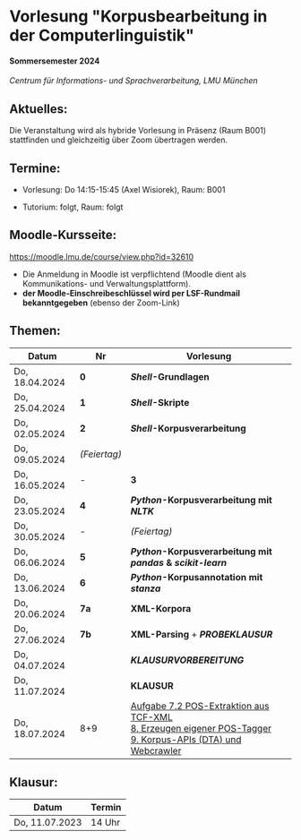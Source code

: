 # Vorlesung "Korpusbearbeitung in der Computerlinguistik"

#### Sommersemester 2024

*Centrum für Informations- und Sprachverarbeitung, LMU München*


## Aktuelles:

Die Veranstaltung wird als hybride Vorlesung in Präsenz (Raum B001) stattfinden und gleichzeitig über Zoom übertragen werden.


## Termine:

- Vorlesung: Do 14:15-15:45 (Axel Wisiorek), Raum: B001

- Tutorium: folgt, Raum: folgt



## Moodle-Kursseite:

https://moodle.lmu.de/course/view.php?id=32610


- Die Anmeldung in Moodle ist verpflichtend (Moodle dient als Kommunikations- und Verwaltungsplattform).
- **der Moodle-Einschreibeschlüssel wird per LSF-Rundmail bekanntgegeben** (ebenso der Zoom-Link)




## Themen:

| Datum  | Nr | Vorlesung | 
| ------------- | ------------- | ------------- | 
|  Do, 18.04.2024 |  **0** | ***Shell*-Grundlagen** |
|  Do, 25.04.2024 |   **1** | ***Shell*-Skripte** |
|  Do, 02.05.2024 |  **2** | ***Shell*-Korpusverarbeitung** |
|  Do, 09.05.2024 | *(Feiertag)* |
|  Do, 16.05.2024 |  - | **3** | ***Shell*-Encoding und Textmanipulation mit *sed***  |
|  Do, 23.05.2024 |   **4** | ***Python*-Korpusverarbeitung mit *NLTK*** |
|  Do, 30.05.2024 |  - | *(Feiertag)* |
|  Do, 06.06.2024 | **5** |  ***Python*-Korpusverarbeitung mit *pandas* & *scikit-learn*** |
|  Do, 13.06.2024 | **6** | ***Python*-Korpusannotation mit *stanza*** |
|  Do, 20.06.2024 |  **7a** | **XML-Korpora** |
|  Do, 27.06.2024 |  **7b** |  **XML-Parsing** + ***PROBEKLAUSUR*** |
|  Do, 04.07.2024 |   | ***KLAUSURVORBEREITUNG*** |
|  Do, 11.07.2024 |   | **KLAUSUR** |
|  Do, 18.07.2024 |  8+9 | [Aufgabe 7.2 POS-Extraktion aus TCF-XML](https://github.com/awisiorek/kb22/blob/main/07_xml_corpus/07_aufgaben/07_aufgaben.ipynb)<br>[8. Erzeugen eigener POS-Tagger](https://github.com/awisiorek/kb22/blob/main/08_pos_tagging/08_pos_tagging.ipynb)<br>[9. Korpus-APIs (DTA) und Webcrawler](https://github.com/awisiorek/kb22/blob/main/09_corpus_api/09_api.ipynb) |


## Klausur:

| Datum  | Termin | 
| ------------- | ------------- | 
|  Do, 11.07.2023 |  14 Uhr   | 


